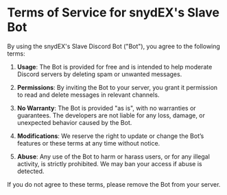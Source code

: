 # Terms of Service for snydEX's Slave Bot

By using the snydEX's Slave Discord Bot ("Bot"), you agree to the following terms:

1. **Usage**: The Bot is provided for free and is intended to help moderate Discord servers by deleting spam or unwanted messages.

2. **Permissions**: By inviting the Bot to your server, you grant it permission to read and delete messages in relevant channels.

3. **No Warranty**: The Bot is provided "as is", with no warranties or guarantees. The developers are not liable for any loss, damage, or unexpected behavior caused by the Bot.

4. **Modifications**: We reserve the right to update or change the Bot’s features or these terms at any time without notice.

5. **Abuse**: Any use of the Bot to harm or harass users, or for any illegal activity, is strictly prohibited. We may ban your access if abuse is detected.

If you do not agree to these terms, please remove the Bot from your server.
